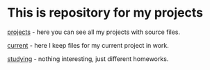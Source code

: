 # This is repository for my projects

[projects](https://github.com/hloe/hloe.github.io/tree/master/projects/) - here you can see all my projects with source files.

[current](https://github.com/hloe/hloe.github.io/tree/master/projects/current/) - here I keep files for my current project in work.

[studying](https://github.com/hloe/hloe.github.io/tree/master/studying/) - nothing interesting, just different homeworks.
